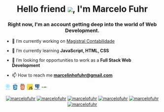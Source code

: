<h1 align="center">Hello friend <img src="https://raw.githubusercontent.com/kaueMarques/kaueMarques/master/hi.gif" width="30px">, I'm Marcelo Fuhr</h1>
<h3 align="center">Right now, I'm an account getting deep into the world of Web Development.</h3>

- 🔭 I’m currently working on [Magistral Contabilidade](http://www.escmagistral.com.br)

- 🌱 I’m currently learning **JavaScript, HTML, CSS**

- 👯 I’m looking for opportunities to work as a **Full Stack Web Development**

- 📫 How to reach me **marcelinhofuhr@gmail.com**



<p align="left">
<img src="https://raw.githubusercontent.com/devicons/devicon/master/icons/react/react-original-wordmark.svg" alt="react" width="20" height="20"/>
<img src="https://raw.githubusercontent.com/devicons/devicon/master/icons/css3/css3-plain-wordmark.svg" alt="css3"  width="20" height="20"/>
<img src="https://raw.githubusercontent.com/devicons/devicon/master/icons/html5/html5-original-wordmark.svg" alt="html5"  width="20" height="20"/>
<img src="https://raw.githubusercontent.com/devicons/devicon/master/icons/javascript/javascript-original.svg" alt="javascript" width="20" height="20"/>
<img src="https://raw.githubusercontent.com/devicons/devicon/master/icons/postgresql/postgresql-original-wordmark.svg" alt="postgresql" width="20" height="20"/>
<img src="https://raw.githubusercontent.com/devicons/devicon/master/icons/nodejs/nodejs-original-wordmark.svg" alt="nodejs" width="20" height="20"/></p><p align="center">


<p align="center">
<a href="https://codepen.io/MarceloFuhr" target="blank"><img align="center" src="https://cdn.jsdelivr.net/npm/simple-icons@3.0.1/icons/codepen.svg" alt="marcelofuhr" height="20" width="20" /></a>
<a href="https://twitter.com/mcfuhr" target="blank"><img align="center" src="https://cdn.jsdelivr.net/npm/simple-icons@3.0.1/icons/twitter.svg" alt="marcelofuhr" height="20" width="20" /></a>
<a href="https://linkedin.com/in/marcelo-fuhr-5388083a" target="blank"><img align="center" src="https://cdn.jsdelivr.net/npm/simple-icons@3.0.1/icons/linkedin.svg" alt="marcelofuhr" height="20" width="20" /></a>
<a href="https://stackoverflow.com/" target="blank"><img align="center" src="https://cdn.jsdelivr.net/npm/simple-icons@3.0.1/icons/stackoverflow.svg" alt="marcelofuhr" height="20" width="20" /></a>
<a href="https://fb.com/marcelo.fuhr.3" target="blank"><img align="center" src="https://cdn.jsdelivr.net/npm/simple-icons@3.0.1/icons/facebook.svg" alt="marcelofuhr" height="20" width="20" /></a>
<a href="https://instagram.com/mcfuhr" target="blank"><img align="center" src="https://cdn.jsdelivr.net/npm/simple-icons@3.0.1/icons/instagram.svg" alt="marcelofuhr" height="20" width="20" /></a>
</p>

<!--
**maykbrito/maykbrito** is a ✨ _special_ ✨ repository because its `README.md` (this file) appears on your GitHub profile.

Here are some ideas to get you started:

- 🔭 I’m currently working on ...
- 🌱 I’m currently learning ...
- 👯 I’m looking to collaborate on ...
- 🤔 I’m looking for help with ...
- 💬 Ask me about ...
- 📫 How to reach me: ...
- 😄 Pronouns: ...
- ⚡ Fun fact: ...
-->
